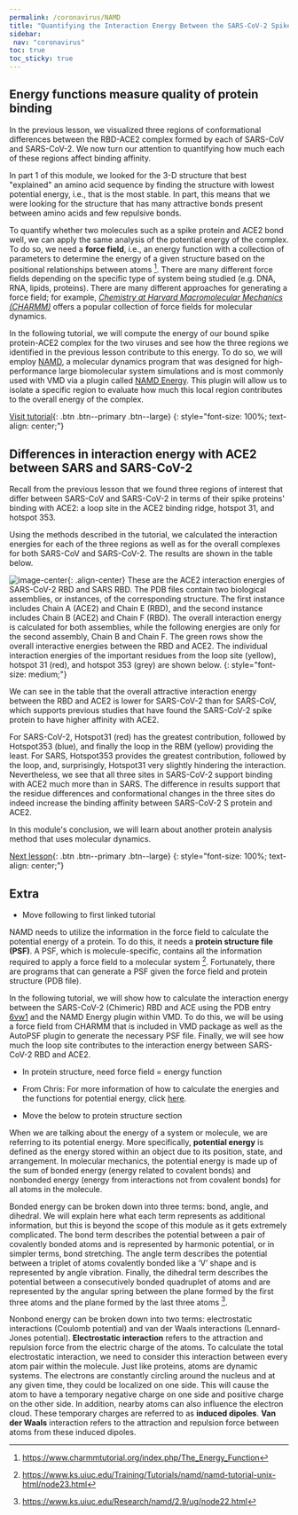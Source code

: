 ```yaml
---
permalink: /coronavirus/NAMD
title: "Quantifying the Interaction Energy Between the SARS-CoV-2 Spike Protein and ACE2"
sidebar:
 nav: "coronavirus"
toc: true
toc_sticky: true
---
```


## Energy functions measure quality of protein binding

In the previous lesson, we visualized three regions of conformational differences between the RBD-ACE2 complex formed by each of SARS-CoV and SARS-CoV-2. We now turn our attention to quantifying how much each of these regions affect binding affinity.

In part 1 of this module, we looked for the 3-D structure that best "explained" an amino acid sequence by finding the structure with lowest potential energy, i.e., that is the most stable. In part, this means that we were looking for the structure that has many attractive bonds present between amino acids and few repulsive bonds.

To quantify whether two molecules such as a spike protein and ACE2 bond well, we can apply the same analysis of the potential energy of the complex. To do so, we need a **force field**, i.e., an energy function with a collection of parameters to determine the energy of a given structure based on the positional relationships between atoms [^charmm]. There are many different force fields depending on the specific type of system being studied (e.g. DNA, RNA, lipids, proteins). There are many different approaches for generating a force field; for example, *<a href=" https://www.charmm.org/" target="_blank">Chemistry at Harvard Macromolecular Mechanics (CHARMM)</a>* offers a popular collection of force fields for molecular dynamics.

In the following tutorial, we will compute the energy of our bound spike protein-ACE2 complex for the two viruses and see how the three regions we identified in the previous lesson contribute to this energy. To do so, we will employ <a href="https://www.ks.uiuc.edu/Research/namd/" target="_blank">NAMD</a>, a molecular dynamics program that was designed for high-performance large biomolecular system simulations and is most commonly used with VMD via a plugin called <a href="https://www.ks.uiuc.edu/Research/vmd/plugins/namdenergy/" target="_blank">NAMD Energy</a>. This plugin will allow us to isolate a specific region to evaluate how much this local region contributes to the overall energy of the complex.

[Visit tutorial](tutorial_NAMD){: .btn .btn--primary .btn--large}
{: style="font-size: 100%; text-align: center;"}

## Differences in interaction energy with ACE2 between SARS and SARS-CoV-2 

Recall from the previous lesson that we found three regions of interest that differ between SARS-CoV and SARS-CoV-2 in terms of their spike proteins' binding with ACE2: a loop site in the ACE2 binding ridge, hotspot 31, and hotspot 353.

Using the methods described in the tutorial, we calculated the interaction energies for each of the three regions as well as for the overall complexes for both SARS-CoV and SARS-CoV-2. The results are shown in the table below.

![image-center](../assets/images/NAMDEnergy.png){: .align-center}
These are the ACE2 interaction energies of SARS-CoV-2 RBD and SARS RBD. The PDB files contain two biological assemblies, or instances, of the corresponding structure. The first instance includes Chain A (ACE2) and Chain E (RBD), and the second instance includes Chain B (ACE2) and Chain F (RBD). The overall interaction energy is calculated for both assemblies, while the following energies are only for the second assembly, Chain B and Chain F. The green rows show the overall interactive energies between the RBD and ACE2. The individual interaction energies of the important residues from the loop site (yellow), hotspot 31 (red), and hotspot 353 (grey) are shown below.
{: style="font-size: medium;"}

We can see in the table that the overall attractive interaction energy between the RBD and ACE2 is lower for SARS-CoV-2 than for SARS-CoV, which supports previous studies that have found the SARS-CoV-2 spike protein to have higher affinity with ACE2.

For SARS-CoV-2, Hotspot31 (red) has the greatest contribution, followed by Hotspot353 (blue), and finally the loop in the RBM (yellow) providing the least. For SARS, Hotspot353 provides the greatest contribution, followed by the loop, and, surprisingly, Hotspot31 very slightly hindering the interaction. Nevertheless, we see that all three sites in SARS-CoV-2 support binding with ACE2 much more than in SARS. The difference in results support that the residue differences and conformational changes in the three sites do indeed increase the binding affinity between SARS-CoV-2 S protein and ACE2.

In this module's conclusion, we will learn about another protein analysis method that uses molecular dynamics.

[Next lesson](conclusion){: .btn .btn--primary .btn--large}
{: style="font-size: 100%; text-align: center;"}

## Extra

* Move following to first linked tutorial

NAMD needs to utilize the information in the force field to calculate the potential energy of a protein. To do this, it needs a **protein structure file (PSF)**. A PSF, which is molecule-specific, contains all the information required to apply a force field to a molecular system [^PSF]. Fortunately, there are programs that can generate a PSF given the force field and protein structure (PDB file).

In the following tutorial, we will show how to calculate the interaction energy between the SARS-CoV-2 (Chimeric) RBD and ACE using the PDB entry <a href="https://www.rcsb.org/structure/6vw1" target="_blank">6vw1</a> and the NAMD Energy plugin within VMD. To do this, we will be using a force field from CHARMM that is included in VMD package as well as the AutoPSF plugin to generate the necessary PSF file. Finally, we will see how much the loop site contributes to the interaction energy between SARS-CoV-2 RBD and ACE2.

* In protein structure, need force field = energy function

* From Chris: For more information of how to calculate the energies and the functions for potential energy, click <a href="https://www.ks.uiuc.edu/Research/namd/2.9/ug/node22.html" target="_blank">here</a>.

* Move the below to protein structure section

When we are talking about the energy of a system or molecule, we are referring to its potential energy.  More specifically, **potential energy** is defined as the energy stored within an object due to its position, state, and arrangement. In molecular mechanics, the potential energy is made up of the sum of bonded energy (energy related to covalent bonds) and nonbonded energy (energy from interactions not from covalent bonds) for all atoms in the molecule.

Bonded energy can be broken down into three terms: bond, angle, and dihedral. We will explain here what each term represents as additional information, but this is beyond the scope of this module as it gets extremely complicated. The bond term describes the potential between a pair of covalently bonded atoms and is represented by harmonic potential, or in simpler terms, bond stretching. The angle term describes the potential between a triplet of atoms covalently bonded like a ‘V’ shape and is represented by angle vibration. Finally, the dihedral term describes the potential between a consecutively bonded quadruplet of atoms and are represented by the angular spring between the plane formed by the first three atoms and the plane formed by the last three atoms [^TCBG].

Nonbond energy can be broken down into two terms: electrostatic interactions (Coulomb potential) and van der Waals interactions (Lennard-Jones potential). **Electrostatic interaction** refers to the attraction and repulsion force from the electric charge of the atoms. To calculate the total electrostatic interaction, we need to consider this interaction between every atom pair within the molecule. Just like proteins, atoms are dynamic systems. The electrons are constantly circling around the nucleus and at any given time, they could be localized on one side. This will cause the atom to have a temporary negative charge on one side and positive charge on the other side. In addition, nearby atoms can also influence the electron cloud. These temporary charges are referred to as **induced dipoles**. **Van der Waals** interaction refers to the attraction and repulsion force between atoms from these induced dipoles.

[^TCBG]: https://www.ks.uiuc.edu/Research/namd/2.9/ug/node22.html

[^charmm]: https://www.charmmtutorial.org/index.php/The_Energy_Function

[^PSF]: https://www.ks.uiuc.edu/Training/Tutorials/namd/namd-tutorial-unix-html/node23.html
